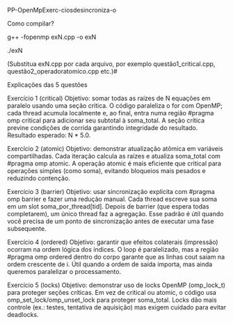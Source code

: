 PP-OpenMpExerc-ciosdesincroniza-o

Como compilar?

g++ -fopenmp exN.cpp -o exN

./exN

(Substitua exN.cpp por cada arquivo, por exemplo questão1_critical.cpp, questão2_operadoratomico.cpp etc.)# 


Explicações das 5 questões

Exercício 1 (critical)
Objetivo: somar todas as raízes de N equações em paralelo usando uma seção crítica. O código paraleliza o for com OpenMP; cada thread acumula localmente e, ao final, entra numa região #pragma omp critical para adicionar seu subtotal à soma_total. A seção crítica previne condições de corrida garantindo integridade do resultado. Resultado esperado: N * 5.0.

Exercício 2 (atomic)
Objetivo: demonstrar atualização atômica em variáveis compartilhadas. Cada iteração calcula as raízes e atualiza soma_total com #pragma omp atomic. A operação atomic é mais eficiente que critical para operações simples (como soma), evitando bloqueios mais pesados e reduzindo contenção.

Exercício 3 (barrier)
Objetivo: usar sincronização explícita com #pragma omp barrier e fazer uma redução manual. Cada thread escreve sua soma em um slot soma_por_thread[tid]. Depois de barrier (que espera todas completarem), um único thread faz a agregação. Esse padrão é útil quando você precisa de um ponto de sincronização antes de executar uma fase subsequente.

Exercício 4 (ordered)
Objetivo: garantir que efeitos colaterais (impressão) ocorram na ordem lógica dos índices. O loop é paralelizado, mas a região #pragma omp ordered dentro do corpo garante que as linhas cout saiam na ordem crescente de i. Útil quando a ordem de saída importa, mas ainda queremos paralelizar o processamento.

Exercício 5 (locks)
Objetivo: demonstrar uso de locks OpenMP (omp_lock_t) para proteger seções críticas. Em vez de critical ou atomic, o código usa omp_set_lock/omp_unset_lock para proteger soma_total. Locks dão mais controle (ex.: testes, tentativa de aquisição) mas exigem cuidado para evitar deadlocks.
